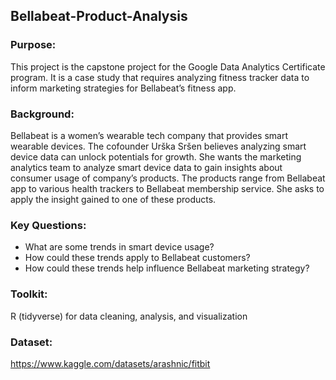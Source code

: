 ## Bellabeat-Product-Analysis

### Purpose:
This project is the capstone project for the Google Data Analytics Certificate program. It is a case study that requires analyzing fitness tracker data to inform marketing strategies for Bellabeat’s fitness app.

### Background:
Bellabeat is a women’s wearable tech company that provides smart wearable devices. The cofounder Urška Sršen believes analyzing smart device data can unlock potentials for growth. She wants the marketing analytics team to analyze smart device data to gain insights about consumer usage of company’s products. The products range from Bellabeat app to various health trackers to Bellabeat membership service. She asks to apply the insight gained to one of these products.

### Key Questions:
- What are some trends in smart device usage?
- How could these trends apply to Bellabeat customers?
- How could these trends help influence Bellabeat marketing strategy? 

### Toolkit:
R (tidyverse) for data cleaning, analysis, and visualization 

### Dataset:
https://www.kaggle.com/datasets/arashnic/fitbit
